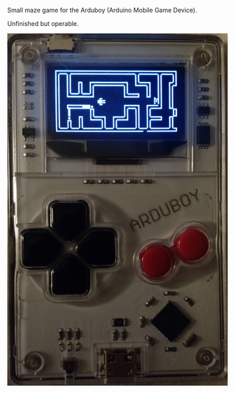 Small maze game for the Arduboy (Arduino Mobile Game Device).

Unfinished but operable.

![screenshot](screenshot.png)
